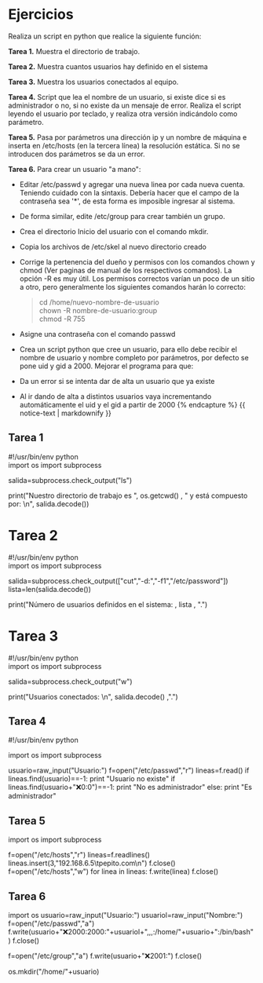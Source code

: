 # Ejercicios

Realiza un script en python que realice la siguiente función:

**Tarea 1.** Muestra el directorio de trabajo.

**Tarea 2.** Muestra cuantos usuarios hay definido en el sistema

**Tarea 3.** Muestra los usuarios conectados al equipo.

**Tarea 4.** Script que lea el nombre de un usuario, si existe dice si es 
administrador o no, si no existe da un mensaje de error. 
Realiza el script leyendo el usuario por teclado, y realiza otra 
versión indicándolo como parámetro.

**Tarea 5.** Pasa por parámetros una dirección ip y un nombre de máquina e 
inserta en /etc/hosts (en la tercera línea) la resolución estática. 
Si no se introducen dos parámetros se da un error.

**Tarea 6.** Para crear un usuario "a mano":
        
 * Editar /etc/passwd y agregar una nueva linea por cada nueva cuenta. 
   Teniendo cuidado con la sintaxis. Debería hacer que el campo de la 
   contraseña sea '*', de esta forma es imposible ingresar al sistema.
 * De forma similar, edite /etc/group para crear también un grupo.
 * Crea el directorio Inicio del usuario con el comando mkdir.
 * Copia los archivos de /etc/skel al nuevo directorio creado
 * Corrige la pertenencia del dueño y permisos con los comandos chown y chmod 
   (Ver paginas de manual de los respectivos comandos). La opción -R es 
   muy útil. Los permisos correctos varían un poco de un sitio a otro, 
   pero generalmente los siguientes comandos harán lo correcto:

	> cd /home/nuevo-nombre-de-usuario  
	> chown -R nombre-de-usuario:group  
	> chmod -R 755  

 * Asigne una contraseña con el comando passwd
 * Crea un script python que cree un usuario, para ello debe recibir el nombre 
   de usuario y nombre completo por parámetros, por defecto se pone uid y gid 
   a 2000. Mejorar el programa para que:
 * Da un error si se intenta dar de alta un usuario que ya existe
 * Al ir dando de alta a distintos usuarios vaya incrementando automáticamente 
   el uid y el gid a partir de 2000 {% endcapture %} 
   {{ notice-text | markdownify }}

## Tarea 1

#!/usr/bin/env python	
import os
import subprocess

salida=subprocess.check_output("ls")

print("Nuestro directorio de trabajo es ", os.getcwd() ,
" y está compuesto por: \n", salida.decode())

# Tarea 2

#!/usr/bin/env python   
import os
import subprocess

salida=subprocess.check_output(["cut","-d:","-f1","/etc/password"])
lista=len(salida.decode())

print("Número de usuarios definidos en el sistema: , lista , ".")
# Tarea 3

#!/usr/bin/env python   
import os
import subprocess

salida=subprocess.check_output("w")

print("Usuarios conectados: \n", salida.decode() ,".")


## Tarea 4

#!/usr/bin/env python

import os
import subprocess

usuario=raw_input("Usuario:")
f=open("/etc/passwd","r")
lineas=f.read()
if lineas.find(usuario)==-1:
	print "Usuario no existe"
if lineas.find(usuario+":x:0:0")==-1:
	print "No es administrador"
else:
	print "Es administrador"

## Tarea 5

import os
import subprocess

f=open("/etc/hosts","r")
lineas=f.readlines()
lineas.insert(3,"192.168.6.5\tpepito.com\n")
f.close()
f=open("/etc/hosts","w")
for linea in lineas:
	f.write(linea)
f.close()

## Tarea 6

import os
usuario=raw_input("Usuario:")
usuariol=raw_input("Nombre:")
f=open("/etc/passwd","a")
f.write(usuario+":x:2000:2000:"+usuariol+",,,:/home/"+usuario+":/bin/bash")
f.close()

f=open("/etc/group","a")
f.write(usuario+":x:2001:")
f.close()

os.mkdir("/home/"+usuario)
